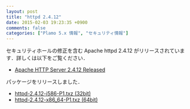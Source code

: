 ```yaml
---
layout: post
title: "httpd 2.4.12"
date: 2015-02-03 19:23:35 +0900
comments: false
categories: ["Plamo 5.x 情報", "セキュリティ情報"]
---
```

セキュリティホールの修正を含む Apache httpd 2.4.12 がリリースされています．詳しくは以下をご覧ください．

* [Apache HTTP Server 2.4.12 Released](http://www.apache.org/dist/httpd/Announcement2.4.html)

パッケージをリリースしました．

* [httpd-2.4.12-i586-P1.txz (32bit)](ftp://plamo.linet.gr.jp/pub/Plamo-5.x/x86/plamo/05_ext/network2.txz/httpd-2.4.12-i586-P1.txz)
* [httpd-2.4.12-x86_64-P1.txz (64bit)](ftp://plamo.linet.gr.jp/pub/Plamo-5.x/x86_64/plamo/05_ext/network2.txz/httpd-2.4.12-x86_64-P1.txz)
